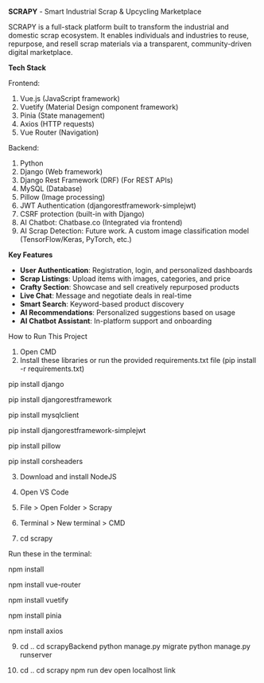 **SCRAPY** - Smart Industrial Scrap & Upcycling Marketplace

SCRAPY is a full-stack platform built to transform the industrial and domestic scrap ecosystem. It enables individuals and industries to reuse, repurpose, and resell scrap materials via a transparent, community-driven digital marketplace.

**Tech Stack**

Frontend:
1. Vue.js (JavaScript framework)
2. Vuetify (Material Design component framework)
3. Pinia (State management)
4. Axios (HTTP requests)
5. Vue Router (Navigation)

Backend:
1. Python
2. Django (Web framework)
3. Django Rest Framework (DRF) (For REST APIs)
4. MySQL (Database)
5. Pillow (Image processing)
6. JWT Authentication (djangorestframework-simplejwt)
7. CSRF protection (built-in with Django)
8. AI Chatbot: Chatbase.co (Integrated via frontend)
9. AI Scrap Detection: Future work. A custom image classification model (TensorFlow/Keras, PyTorch, etc.)

**Key Features**
- **User Authentication**: Registration, login, and personalized dashboards
- **Scrap Listings**: Upload items with images, categories, and price
- **Crafty Section**: Showcase and sell creatively repurposed products
- **Live Chat**: Message and negotiate deals in real-time
- **Smart Search**: Keyword-based product discovery
- **AI Recommendations**: Personalized suggestions based on usage
- **AI Chatbot Assistant**: In-platform support and onboarding

How to Run This Project

1. Open CMD
2. Install these libraries or run the provided requirements.txt file (pip install -r requirements.txt)

pip install django

pip install djangorestframework

pip install mysqlclient

pip install djangorestframework-simplejwt

pip install pillow

pip install corsheaders

3. Download and install NodeJS
4. Open VS Code
5. File > Open Folder > Scrapy
6. Terminal > New terminal > CMD

7. cd scrapy

Run these in the terminal:

npm install

npm install vue-router

npm install vuetify

npm install pinia

npm install axios

9. cd ..
   cd scrapyBackend
   python manage.py migrate
   python manage.py runserver
   
11. cd ..
   cd scrapy
   npm run dev
   open localhost link



